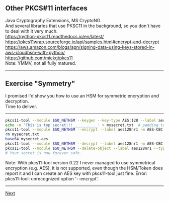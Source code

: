 ## Other PKCS#11 interfaces
Java Cryptography Extensions, MS CryptoNG.  
And several libraries that use PKSC11 in the background, so you don't have to deal with it very much.  
<https://python-pkcs11.readthedocs.io/en/latest/>  
<https://pkcs11wrap.sourceforge.io/api/samples.html#encrypt-and-decrypt>   
<https://aws.amazon.com/blogs/apn/signing-data-using-keys-stored-in-aws-cloudhsm-with-python/>  
<https://github.com/miekg/pkcs11>  
Note: YMMV, not all fully matured.

--------------------
## Exercise "Symmetry"
I promised I'd show you how to use an HSM for symmetric encryption and decryption.  
Time to deliver.  

-------------------
``` bash
pkcs11-tool --module $SO_NETHSM --keygen --key-type AES:128 --label aes128nr1
echo -n 'This is top secret!!!___________' > mysecret.txt  # padding to get a multiple of 16 bytes
pkcs11-tool --module $SO_NETHSM --encrypt --label aes128nr1 -m AES-CBC --iv "deadbeefdeadbeefdeadbeefdeadbeef" -i mysecret.txt -o mysecret.aes
rm mysecret.txt
base64 mysecret.aes
pkcs11-tool --module $SO_NETHSM --decrypt --label aes128nr1 -m AES-CBC --iv "deadbeefdeadbeefdeadbeefdeadbeef" -i mysecret.aes
pkcs11-tool --module $SO_NETHSM --delete-object --label aes128nr1 --type secrkey
# Your secret is now forever safe.
```
Note: With pkcs11-tool version 0.22 I never managed to use symmetrical encryption (e.g. AES), it is not supported, even though the
HSM/Token does report it and I can create an AES key with pkcs11-tool just fine.
Error: pkcs11-tool: unrecognized option '--encrypt'.

--------------------
[Next](https://github.com/niek-sidn/hsm_workshop_nethsm/blob/main/Slide18.md)

